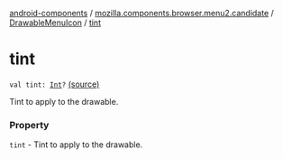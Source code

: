 [android-components](../../index.md) / [mozilla.components.browser.menu2.candidate](../index.md) / [DrawableMenuIcon](index.md) / [tint](./tint.md)

# tint

`val tint: `[`Int`](https://kotlinlang.org/api/latest/jvm/stdlib/kotlin/-int/index.html)`?` [(source)](https://github.com/mozilla-mobile/android-components/blob/master/components/browser/menu2/src/main/java/mozilla/components/browser/menu2/candidate/MenuIcon.kt#L27)

Tint to apply to the drawable.

### Property

`tint` - Tint to apply to the drawable.